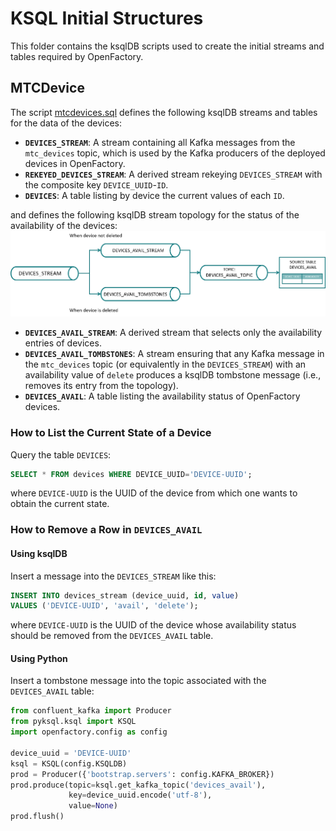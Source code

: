# KSQL Initial Structures  

This folder contains the ksqlDB scripts used to create the initial streams and tables required by OpenFactory.  

## MTCDevice  

The script [mtcdevices.sql](mtcdevices.sql) defines the following ksqlDB streams and tables for the data of the devices:  

- **`DEVICES_STREAM`**: A stream containing all Kafka messages from the `mtc_devices` topic, which is used by the Kafka producers of the deployed devices in OpenFactory.
- **`REKEYED_DEVICES_STREAM`**: A derived stream rekeying `DEVICES_STREAM` with the composite key `DEVICE_UUID`-`ID`.
- **`DEVICES`**: A table listing by device the current values of each `ID`.

and defines the following ksqlDB stream topology for the status of the availability of the devices:
![Stream processing topology for device availability status](devices_avail_stream_topology.png) 
- **`DEVICES_AVAIL_STREAM`**: A derived stream that selects only the availability entries of devices.
- **`DEVICES_AVAIL_TOMBSTONES`**: A stream ensuring that any Kafka message in the `mtc_devices` topic (or equivalently in the `DEVICES_STREAM`) with an availability value of `delete` produces a ksqlDB tombstone message (i.e., removes its entry from the topology).
- **`DEVICES_AVAIL`**: A table listing the availability status of OpenFactory devices.

### How to List the Current State of a Device

Query the table `DEVICES`:

```sql
SELECT * FROM devices WHERE DEVICE_UUID='DEVICE-UUID';
```
where `DEVICE-UUID` is the UUID of the device from which one wants to obtain the current state.

### How to Remove a Row in `DEVICES_AVAIL`  

#### Using ksqlDB  

Insert a message into the `DEVICES_STREAM` like this:  

```sql
INSERT INTO devices_stream (device_uuid, id, value)
VALUES ('DEVICE-UUID', 'avail', 'delete');
```

where `DEVICE-UUID` is the UUID of the device whose availability status should be removed from the `DEVICES_AVAIL` table.  

#### Using Python  

Insert a tombstone message into the topic associated with the `DEVICES_AVAIL` table:  

```python
from confluent_kafka import Producer
from pyksql.ksql import KSQL
import openfactory.config as config

device_uuid = 'DEVICE-UUID'
ksql = KSQL(config.KSQLDB)
prod = Producer({'bootstrap.servers': config.KAFKA_BROKER})
prod.produce(topic=ksql.get_kafka_topic('devices_avail'),
             key=device_uuid.encode('utf-8'),
             value=None)
prod.flush()
```  
